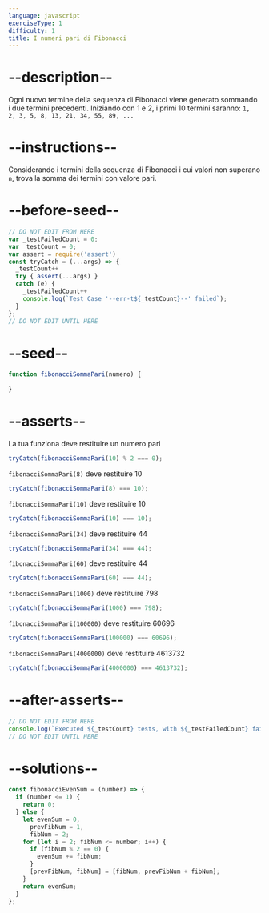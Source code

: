 ```yaml
---
language: javascript
exerciseType: 1
difficulty: 1
title: I numeri pari di Fibonacci
---
```


# --description--

Ogni nuovo termine della sequenza di Fibonacci viene generato sommando i due termini precedenti. Iniziando con 1 e 2, i primi 10 termini saranno: `1, 2, 3, 5, 8, 13, 21, 34, 55, 89, ...`

# --instructions--

Considerando i termini della sequenza di Fibonacci i cui valori non superano `n`, trova la somma dei termini con valore pari.

# --before-seed--

```javascript
// DO NOT EDIT FROM HERE
var _testFailedCount = 0;
var _testCount = 0;
var assert = require('assert')
const tryCatch = (...args) => {
  _testCount++
  try { assert(...args) }
  catch (e) {
    _testFailedCount++
    console.log(`Test Case '--err-t${_testCount}--' failed`);
  }
};
// DO NOT EDIT UNTIL HERE
```

# --seed--

```javascript
function fibonacciSommaPari(numero) {
  
}
```

# --asserts--

La tua funziona deve restituire un numero pari

```javascript
tryCatch(fibonacciSommaPari(10) % 2 === 0);
```

`fibonacciSommaPari(8)` deve restituire 10

```javascript
tryCatch(fibonacciSommaPari(8) === 10);
```


`fibonacciSommaPari(10)` deve restituire 10

```javascript
tryCatch(fibonacciSommaPari(10) === 10);
```

`fibonacciSommaPari(34)` deve restituire 44

```javascript
tryCatch(fibonacciSommaPari(34) === 44);
```

`fibonacciSommaPari(60)` deve restituire 44

```javascript
tryCatch(fibonacciSommaPari(60) === 44);
```

`fibonacciSommaPari(1000)` deve restituire 798

```javascript
tryCatch(fibonacciSommaPari(1000) === 798);
```

`fibonacciSommaPari(100000)` deve restituire 60696

```javascript
tryCatch(fibonacciSommaPari(100000) === 60696);
```

`fibonacciSommaPari(4000000)` deve restituire 4613732

```javascript
tryCatch(fibonacciSommaPari(4000000) === 4613732);
```


# --after-asserts--

```javascript
// DO NOT EDIT FROM HERE 
console.log(`Executed ${_testCount} tests, with ${_testFailedCount} failures`);
// DO NOT EDIT UNTIL HERE
```

# --solutions--

```javascript
const fibonacciEvenSum = (number) => {
  if (number <= 1) {
    return 0;
  } else {
    let evenSum = 0,
      prevFibNum = 1,
      fibNum = 2;
    for (let i = 2; fibNum <= number; i++) {
      if (fibNum % 2 == 0) {
        evenSum += fibNum;
      }
      [prevFibNum, fibNum] = [fibNum, prevFibNum + fibNum];
    }
    return evenSum;
  }
};
```
